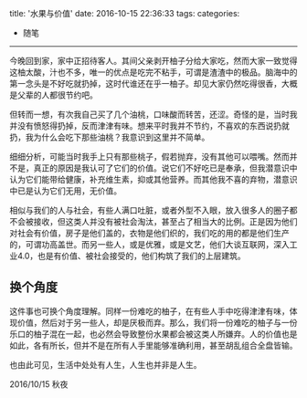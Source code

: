 title: '水果与价值'
date: 2016-10-15 22:36:33
tags:
categories:
- 随笔
---

今晚回到家，家中正招待客人。其间父亲剥开柚子分给大家吃，然而大家一致觉得这柚太酸，汁也不多，唯一的优点是吃完不粘手，可谓是渣渣中的极品。脑海中的第一念头是不好吃就扔掉，这时代谁还在乎一柚子。却见大家仍然吃得很香，大概是父辈的人都很节约吧。

但转而一想，有次我自己买了几个油桃，口味酸而转苦，还涩。奇怪的是，当时我并没有愤怒得扔掉，反而津津有味。想来平时我并不节约，不喜欢的东西说扔就扔，我为什么会吃下那些油桃？我意识到这里并不简单。

细细分析，可能当时我手上只有那些桃子，假若抛弃，没有其他可以喂嘴。然而并不是，真正的原因是我认可了它们的价值。说它们不好吃已是奉承，但我潜意识中认为它们能带给健康，补充维生素，抑或其他营养。而其他我不喜的弃物，潜意识中已是认为它们无用，无价值。

相似与我们的人与社会，有些人满口吐脏，或者外型不入眼，放入很多人的圈子都不会被接收，但这类人并没有被社会淘汰，甚至占了相当大的比例。正是因为他们对社会有价值，房子是他们盖的，衣物是他们织的，我们吃的用的都是他们生产的，可谓功高盖世。而另一些人，或是优雅，或是文艺，他们大谈互联网，深入工业4.0，也是有价值、被社会接受的，他们构筑了我们的上层建筑。

## 换个角度
这件事也可换个角度理解。同样一份难吃的柚子，在有些人手中吃得津津有味，体现价值，然后对于另一些人，却是厌极而弃。那么，我们将一份难吃的柚子与一份乐口的柚子混在一起，也必然会导致整份水果都会被这类人所嫌弃。人的价值也是如此，各有所长，但并不是在所有人手里能够准确利用，甚至胡乱组合全盘皆输。

也由此可见，生活中处处有人生，人生也并非是人生。

2016/10/15 秋夜


